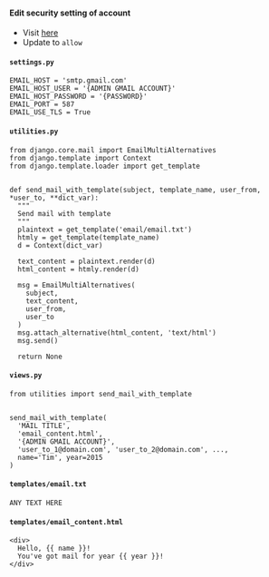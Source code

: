 #### Edit security setting of account

- Visit <a href="https://www.google.com/settings/security/lesssecureapps" target="_blank">here</a>
- Update to `allow`

#### `settings.py`

~~~~
EMAIL_HOST = 'smtp.gmail.com'
EMAIL_HOST_USER = '{ADMIN GMAIL ACCOUNT}'
EMAIL_HOST_PASSWORD = '{PASSWORD}'
EMAIL_PORT = 587
EMAIL_USE_TLS = True
~~~~


#### `utilities.py`

~~~~
from django.core.mail import EmailMultiAlternatives
from django.template import Context
from django.template.loader import get_template


def send_mail_with_template(subject, template_name, user_from, *user_to, **dict_var):
  """
  Send mail with template
  """
  plaintext = get_template('email/email.txt')
  htmly = get_template(template_name)
  d = Context(dict_var)

  text_content = plaintext.render(d)
  html_content = htmly.render(d)

  msg = EmailMultiAlternatives(
    subject,
    text_content,
    user_from,
    user_to
  )
  msg.attach_alternative(html_content, 'text/html')
  msg.send()

  return None
~~~~


#### `views.py`

~~~~
from utilities import send_mail_with_template


send_mail_with_template(
  'MAIL TITLE',
  'email_content.html',
  '{ADMIN GMAIL ACCOUNT}',
  'user_to_1@domain.com', 'user_to_2@domain.com', ...,
  name='Tim', year=2015
)
~~~~

#### `templates/email.txt`

~~~~
ANY TEXT HERE
~~~~


#### `templates/email_content.html`

~~~~
<div>
  Hello, {{ name }}! 
  You've got mail for year {{ year }}!
</div>
~~~~
